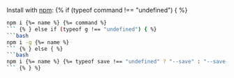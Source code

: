 Install with [npm](npmjs.org):
{% if (typeof command !== "undefined") { %}
```bash
npm i {%= name %} {%= command %}
``` {% } else if (typeof g !== "undefined") { %}
```bash
npm i -g {%= name %}
``` {% } else { %}
```bash
npm i {%= name %} {%= typeof save !== "undefined" ? "--save" : "--save-dev" %}
``` {% } %}